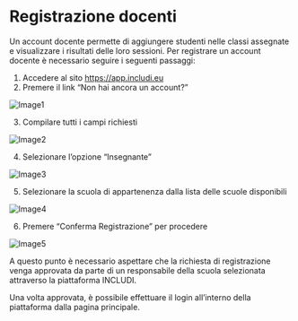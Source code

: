 # Registrazione docenti 
 
Un account docente permette di aggiungere studenti nelle classi assegnate e visualizzare i risultati delle loro sessioni. 
Per registrare un account docente è necessario seguire i seguenti passaggi: 
 
1.	Accedere al sito https://app.includi.eu 
2.	Premere il link “Non hai ancora un account?” 

![Image1](/guide-webapp/images/Immagine1.jpg)

3.	Compilare tutti i campi richiesti 
 
![Image2](/guide-webapp/images/Immagine2.jpg)
   
4.	Selezionare l’opzione “Insegnante” 
 
![Image3](/guide-webapp/images/Immagine3.jpg)
 
5.	Selezionare la scuola di appartenenza dalla lista delle scuole disponibili 
 
![Image4](/guide-webapp/images/Immagine4.jpg)
   
6.	Premere “Conferma Registrazione” per procedere 
 
![Image5](/guide-webapp/images/Immagine5.jpg)
   
A questo punto è necessario aspettare che la richiesta di registrazione venga approvata da parte di un responsabile della scuola selezionata attraverso la piattaforma INCLUDI. 
 
Una volta approvata, è possibile effettuare il login all’interno della piattaforma dalla pagina principale. 
